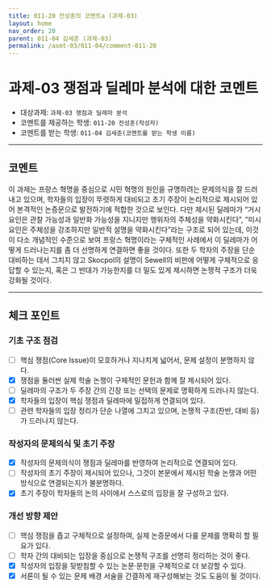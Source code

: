 ```yaml
---
title: 011-20 전성훈의 코멘트a (과제-03) 
layout: home
nav_order: 20
parent: 011-04 김세준 (과제-03)
permalink: /asmt-03/011-04/comment-011-20
---
```


# 과제-03 쟁점과 딜레마 분석에 대한 코멘트

- 대상과제: `과제-03 쟁점과 딜레마 분석`
- 코멘트를 제공하는 학생: `011-20 전성훈(작성자)` 
- 코멘트를 받는 학생: `011-04 김세준(코멘트를 받는 학생 이름)` 

---

## 코멘트

이 과제는 프랑스 혁명을 중심으로 시민 혁명의 원인을 규명하려는 문제의식을 잘 드러내고 있으며, 학자들의 입장이 뚜렷하게 대비되고 초기 주장이 논리적으로 제시되어 있어 본격적인 논증문으로 발전하기에 적합한 것으로 보인다. 다만 제시된 딜레마가 “거시 요인은 관찰 가능성과 일반화 가능성을 지니지만 행위자의 주체성을 약화시킨다”, “미시 요인은 주체성을 강조하지만 일반적 설명을 약화시킨다”라는 구조로 되어 있는데, 이것이 다소 개념적인 수준으로 보여 프랑스 혁명이라는 구체적인 사례에서 이 딜레마가 어떻게 드러나는지를 좀 더 선명하게 연결하면 좋을 것이다. 또한 두 학자의 주장을 단순 대비하는 데서 그치지 않고 Skocpol의 설명이 Sewell의 비판에 어떻게 구체적으로 응답할 수 있는지, 혹은 그 반대가 가능한지를 더 밀도 있게 제시하면 논쟁적 구조가 더욱 강화될 것이다.

---

## 체크 포인트

### **기초 구조 점검**
- [ ] 핵심 쟁점(Core Issue)이 모호하거나 지나치게 넓어서, 문제 설정이 분명하지 않다.
- [x] 쟁점을 둘러싼 실제 학술 논쟁이 구체적인 문헌과 함께 잘 제시되어 있다.
- [ ] 딜레마의 구조가 두 주장 간의 긴장 또는 선택의 문제로 명확하게 드러나지 않는다.
- [x] 학자들의 입장이 핵심 쟁점과 딜레마에 밀접하게 연결되어 있다.
- [ ] 관련 학자들의 입장 정리가 단순 나열에 그치고 있으며, 논쟁적 구조(찬반, 대비 등)가 드러나지 않는다.

### **작성자의 문제의식 및 초기 주장**
- [x] 작성자의 문제의식이 쟁점과 딜레마를 반영하여 논리적으로 연결되어 있다.
- [ ] 작성자의 초기 주장이 제시되어 있으나, 그것이 본문에서 제시된 학술 논쟁과 어떤 방식으로 연결되는지가 불분명하다.
- [x] 초기 주장이 학자들의 논의 사이에서 스스로의 입장을 잘 구성하고 있다.

### **개선 방향 제안**
- [ ] 핵심 쟁점을 좁고 구체적으로 설정하여, 실제 논증문에서 다룰 문제를 명확히 할 필요가 있다.
- [ ] 학자 간의 대비되는 입장을 중심으로 논쟁적 구조를 선명히 정리하는 것이 좋다.
- [x] 작성자의 입장을 뒷받침할 수 있는 논문·문헌을 구체적으로 더 보강할 수 있다.
- [x] 서론이 될 수 있는 문제 배경 서술을 간결하게 재구성해보는 것도 도움이 될 것이다.
